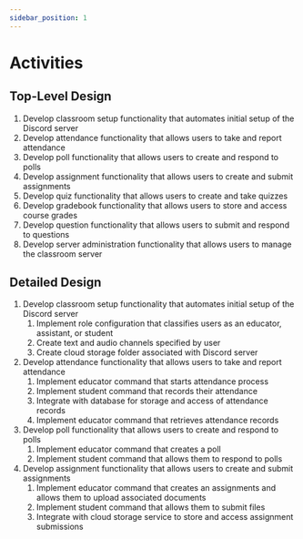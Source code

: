 ```yaml
---
sidebar_position: 1
---
```


# Activities

## Top-Level Design

1. Develop classroom setup functionality that automates initial setup of the Discord server
2. Develop attendance functionality that allows users to take and report attendance
3. Develop poll functionality that allows users to create and respond to polls
4. Develop assignment functionality that allows users to create and submit assignments
5. Develop quiz functionality that allows users to create and take quizzes
6. Develop gradebook functionality that allows users to store and access course grades
7. Develop question functionality that allows users to submit and respond to questions
8. Develop server administration functionality that allows users to manage the classroom server

## Detailed Design

1. Develop classroom setup functionality that automates initial setup of the Discord server
    1. Implement role configuration that classifies users as an educator, assistant, or student
    2. Create text and audio channels specified by user
    3. Create cloud storage folder associated with Discord server   
2. Develop attendance functionality that allows users to take and report attendance
    1. Implement educator command that starts attendance process
    2. Implement student command that records their attendance
    3. Integrate with database for storage and access of attendance records
    4. Implement educator command that retrieves attendance records
3. Develop poll functionality that allows users to create and respond to polls
    1. Implement educator command that creates a poll
    2. Implement student command that allows them to respond to polls
4. Develop assignment functionality that allows users to create and submit assignments
    1. Implement educator command that creates an assignments and allows them to upload associated documents
    2. Implement student command that allows them to submit files
    3. Integrate with cloud storage service to store and access assignment submissions

